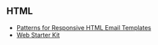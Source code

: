 ## HTML

* [Patterns for Responsive HTML Email Templates](http://tedgoas.github.io/Cerberus/)
* [Web Starter Kit](https://developers.google.com/web/tools/starter-kit/)
